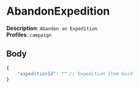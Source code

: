 # AbandonExpedition

**Description**: `Abandon an Expedition` \
**Profiles**: `campaign`

## Body

```js
{
    "expeditionId": "" // Expedition Item Guid
}
```
